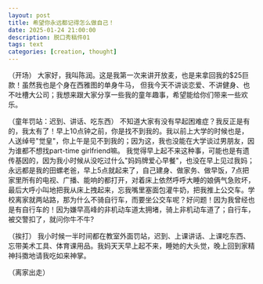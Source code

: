```yaml
---
layout: post
title: 希望你永远都记得怎么做自己！
date: 2025-01-24 21:00:00
description: 脱口秀稿件01
tags: text
categories: [creation, thought]
---
```


（开场）
大家好，我叫陈润。这是我第一次来讲开放麦，也是来拿回我的$25巨款！虽然我也是个身在西雅图的单身牛马， 但我今天不讲谈恋爱、不讲健身、也不吐槽大公司；我想来跟大家分享一些我的童年趣事，希望能给你们带来一些欢乐。

（童年罚站：迟到、讲话、吃东西）
不知道大家有没有早起困难症？我反正是有的，我太有了！早上10点钟之前，你是找不到我的。我以前上大学的时候也是，人送绰号"觉皇"，你上午是见不到我的；因为这，我也没能在大学谈过男朋友，因为谁都不想找part-time girlfriend嘛。 我觉得早上起不来这种事，可能也是有遗传基因的，因为我小时候从没吃过什么"妈妈牌爱心早餐"，也没在早上见过我妈；永远都是我的田螺老爸，早上5点就起来了，自己建身、做家务、做早饭，7点把家里所有的电视、广播、能响的都打开，对着床上依然呼呼大睡的娘俩气急败坏，最后大呼小叫地把我从床上拽起来，忘我嘴里塞面包灌牛奶，把我推上公交车。学校离家就两站路，那为什么不骑自行车，而要坐公交车呢？好问题！因为我曾经也是有自行车的！因为嫌早高峰的非机动车道太拥堵，骑上非机动车道了；自行车，被交警扣了，就问你牛不牛?

（挨打）
我小时候一半时间都在教室外面罚站，迟到、上课讲话、上课吃东西、忘带美术工具、体育课用品。我妈天天早上起不来，睡她的大头觉，晚上回到家精神抖擞地请我吃如来神掌。

（离家出走）
